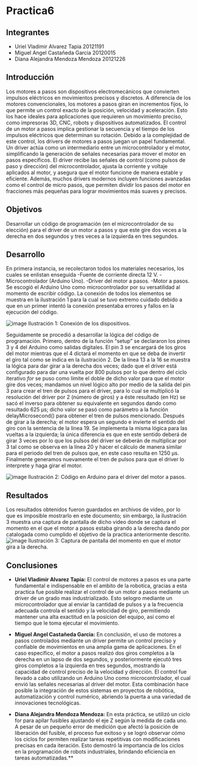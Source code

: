 # Practica6

## Integrantes
- Uriel Vladimir Alvarez Tapia 20121191
- Miguel Angel Castañeda Garcia 20120015
- Diana Alejandra Mendoza Mendoza 20121226

## Introducción 
Los motores a pasos son dispositivos electromecánicos que convierten impulsos eléctricos en movimientos precisos y discretos. A diferencia de los motores convencionales, los motores a pasos giran en incrementos fijos, lo que permite un control exacto de la posición, velocidad y aceleración. Esto los hace ideales para aplicaciones que requieren un movimiento preciso, como impresoras 3D, CNC, robots y dispositivos automatizados.
El control de un motor a pasos implica gestionar la secuencia y el tiempo de los impulsos eléctricos que determinan su rotación. Debido a la complejidad de este control, los drivers de motores a pasos juegan un papel fundamental. Un driver actúa como un intermediario entre un microcontrolador y el motor, simplificando la generación de señales necesarias para mover el motor en pasos específicos.
El driver recibe las señales de control (como pulsos de paso y dirección) del microcontrolador, ajusta la corriente y voltaje aplicados al motor, y asegura que el motor funcione de manera estable y eficiente. Además, muchos drivers modernos incluyen funciones avanzadas como el control de micro pasos, que permiten dividir los pasos del motor en fracciones más pequeñas para lograr movimientos más suaves y precisos.

## Objetivos
Desarrollar un código de programación (en el microcontrolador de su elección) para el driver de un motor a pasos y que este gire dos veces a la derecha en dos segundos y tres veces a la izquierda en tres segundos. 
## Desarrollo
En primera instancia, se recolectaron todos los materiales necesarios, los cuales se enlistan enseguida
-Fuente de corriente directa 12 V.
-Microcontrolador (Arduino Uno).
-Driver del motor a pasos.
-Motor a pasos. 
Se escogió el Arduino Uno como microcontrolador por su versatilidad al momento de escribir código. 
La conexión de todos los elementos se muestra en la ilustración 1 para la cual se tuvo extremo cuidado debido a que en un primer intentó la conexión presentaba errores y fallos en la ejecución del código. 

![image](https://github.com/user-attachments/assets/f8141824-f688-4f5c-ad34-1eb3f8eecc58)
Ilustración 1: Conexión de los dispositivos.

Seguidamente se procedió a desarrollar la lógica del código de programación.
Primero, dentro de la función “setup” se declararon los pines 3 y 4 del Arduino como salidas digitales. El pin 3 se encargará de los giros del motor mientras que el 4 dictará el momento en que se deba de invertir el giro tal como se indica en la ilustración 2.
De la línea 13 a la 16 se muestra la lógica para dar girar a la derecha dos veces; dado que el driver está configurado para dar una vuelta por 800 pulsos por lo que dentro del ciclo iterativo *for* se puso como límite el doble de dicho valor para que el motor gire dos veces; mandamos un nivel lógico alto por medio de la salida del pin 3 para crear el tren de pulsos para el driver, para lo cual se multiplicó la resolución del driver por 2 (número de giros) y a éste resultado (en Hz) se sacó el inverso para obtener su equivalente en segundos dando como resultado 625 µs; dicho valor se pasó como parámetro a la función delayMicrosecond() para obtener el tren de pulsos mencionado. 
Después de girar a la derecha; el motor espera un segundo e invierte el sentido del giro con la sentencia de la línea 19.
Se implementa la misma lógica para las vueltas a la izquierda; la única diferencia es que en este sentido deberá de girar 3 veces por lo que los pulsos del driver se deberán de multiplicar por 3 tal como se observa en la línea 20 y hacer el cálculo de manera similar para el periodo del tren de pulsos que, en este caso resulta en 1250 µs. Finalmente generamos nuevamente el tren de pulsos para que el driver lo interprete y haga girar el motor. 

![image](https://github.com/user-attachments/assets/422e2615-7bad-4bac-aca0-6b53e798352d)
Ilustración 2: Código en Arduino para el driver del motor a pasos.

## Resultados
Los resultados obtenidos fueron guardados en archivos de video, por lo que es imposible mostrarlo en este documento; sin embargo, la ilustración 3 muestra una captura de pantalla de dicho video donde se captura el momento en el que el motor a pasos estaba girando a la derecha dando por catalogada como cumplido el objetivo de la practica anteriormente descrito.
![image](https://github.com/user-attachments/assets/38b7633a-5053-47eb-bb53-75213ea52bb0)
Ilustración 3: Captura de pantalla del momento en que el motor gira a la derecha.


## Conclusiones
- **Uriel Vladimir Alvarez Tapia:** El control de motores a pasos es una parte fundamental e indispensable en el ambito de la robotica, gracias a esta practica fue posible realizar el control de un motor a pasos mediante un driver de un grado mas industrializado. Esto selogro mediante un microcontrolador que al enviar la cantidad de pulsos y a la frecuencia adecuada controla el sentido y la velocidad de giro, permitiendo mantener una alta exactitud en la posicion del equipo, así como el tiempo que le toma ejecutar el movimiento.
- **Miguel Angel Castañeda Garcia:** En conclusión, el uso de motores a pasos controlados mediante un driver permite un control preciso y confiable de movimientos en una amplia gama de aplicaciones. En el caso específico, el motor a pasos realizó dos giros completos a la derecha en un lapso de dos segundos, y posteriormente ejecutó tres giros completos a la izquierda en tres segundos, mostrando la capacidad de control preciso de la velocidad y dirección.
El control fue llevado a cabo utilizando un Arduino Uno como microcontrolador, el cual envió las señales necesarias al driver del motor. Esta combinación hace posible la integración de estos sistemas en proyectos de robótica, automatización y control numérico, abriendo la puerta a una variedad de innovaciones tecnológicas.

- **Diana Alejandra Mendoza Mendoza:**  En esta práctica, se utilizó un ciclo for para apilar fusibles ajustando el eje Z según la medida de cada uno. A pesar de un pequeño error de medición que afectó la posición de liberación del fusible, el proceso fue exitoso y se logró observar cómo los ciclos for permiten realizar tareas repetitivas con modificaciones precisas en cada iteración. Esto demostró la importancia de los ciclos en la programación de robots industriales, brindando eficiencia en tareas automatizadas.**
